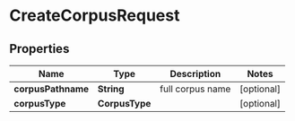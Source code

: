 

# CreateCorpusRequest


## Properties

| Name | Type | Description | Notes |
|------------ | ------------- | ------------- | -------------|
|**corpusPathname** | **String** | full corpus name |  [optional] |
|**corpusType** | **CorpusType** |  |  [optional] |



